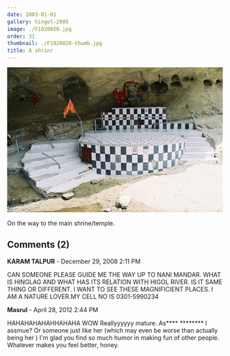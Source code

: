 ```yaml
---
date: 2003-01-01
gallery: hingol-2005
image: ./F1020020.jpg
order: 31
thumbnail: ./F1020020-thumb.jpg
title: A shrinr
---
```


![A shrinr](./F1020020.jpg)

On the way to the main shrine/temple.

<div id="comments">

## Comments (2)

<div id="comment">

**KARAM TALPUR** - December 29, 2008  2:11 PM

CAN SOMEONE PLEASE GUIDE ME THE WAY UP TO NANI MANDAR. WHAT IS HINGLAG AND WHAT HAS ITS RELATION WITH HIGOL RIVER. IS IT SAME THING OR DIFFERENT. I WANT TO SEE THESE MAGNIFICIENT PLACES. I AM A NATURE LOVER.MY CELL NO IS 0301-5990234

</div>

<div id="comment">

**Masrul** - April 28, 2012  2:44 PM

HAHAHAHAHAHHAHAHA WOW Reallyyyyyy mature. As**** ******** I assmue? Or someone just like her (which may even be worse than actually being her ) I'm glad you find so much humor in making fun of other people. Whatever makes you feel better, honey.

</div>

</div>